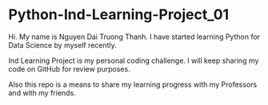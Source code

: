 # Python-Ind-Learning-Project_01

Hi. My name is Nguyen Dai Truong Thanh. I have started learning Python for Data Science by myself recently. 

Ind Learning Project is my personal coding challenge. I will keep sharing my code on GitHub for review purposes.

Also this repo is a means to share my learning progress with my Professors and with my friends.

